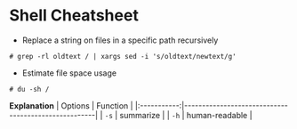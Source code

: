 # Shell Cheatsheet

- Replace a string on files in a specific path recursively

```
# grep -rl oldtext / | xargs sed -i 's/oldtext/newtext/g'
```

- Estimate file space usage

```
# du -sh /
```
**Explanation**
| Options     | Function                                            |
|:-----------:|-----------------------------------------------------|
| `-s`        | summarize                                           |
| `-h`        | human-readable                                      |
